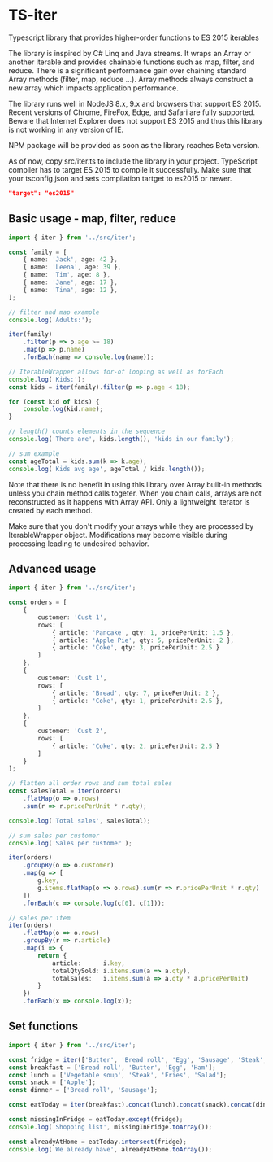TS-iter
=======

Typescript library that provides higher-order functions to ES 2015 iterables

The library is inspired by C# Linq and Java streams. It wraps an Array or another iterable and provides
chainable functions such as map, filter, and reduce. There is a significant performance gain over chaining
standard Array methods (filter, map, reduce ...). Array methods always construct a new array which impacts
application performance.

The library runs well in NodeJS 8.x, 9.x and browsers that support ES 2015. Recent versions of Chrome, FireFox, Edge, and Safari
are fully supported. Beware that Internet Explorer does not support ES 2015 and thus this library is not working in any version of IE.

NPM package will be provided as soon as the library reaches Beta version.

As of now, copy src/iter.ts to include the library in your project. TypeScript compiler has to target ES 2015 to compile it successfully. Make sure that your tsconfig.json and sets compilation tartget to es2015 or newer.

```json
"target": "es2015"
```

## Basic usage - map, filter, reduce
```ts
import { iter } from '../src/iter';

const family = [
    { name: 'Jack', age: 42 },
    { name: 'Leena', age: 39 },
    { name: 'Tim', age: 8 },
    { name: 'Jane', age: 17 },
    { name: 'Tina', age: 12 },
];

// filter and map example
console.log('Adults:');

iter(family)
    .filter(p => p.age >= 18)
    .map(p => p.name)
    .forEach(name => console.log(name));

// IterableWrapper allows for-of looping as well as forEach
console.log('Kids:');
const kids = iter(family).filter(p => p.age < 18);

for (const kid of kids) {
    console.log(kid.name);
}

// length() counts elements in the sequence
console.log('There are', kids.length(), 'kids in our family');

// sum example
const ageTotal = kids.sum(k => k.age);
console.log('Kids avg age', ageTotal / kids.length());
```

Note that there is no benefit in using this library over Array built-in methods unless you chain method calls togeter.
When you chain calls, arrays are not reconstructed as it happens with Array API. Only a lightweight iterator is created
by each method.

Make sure that you don't modify your arrays while they are processed by IterableWrapper object. Modifications may become
visible during processing leading to undesired behavior.

## Advanced usage
```ts
import { iter } from '../src/iter';

const orders = [
    {
        customer: 'Cust 1',
        rows: [
            { article: 'Pancake', qty: 1, pricePerUnit: 1.5 },
            { article: 'Apple Pie', qty: 5, pricePerUnit: 2 },
            { article: 'Coke', qty: 3, pricePerUnit: 2.5 }
        ]
    },
    {
        customer: 'Cust 1',
        rows: [
            { article: 'Bread', qty: 7, pricePerUnit: 2 },
            { article: 'Coke', qty: 1, pricePerUnit: 2.5 },
        ]
    },
    {
        customer: 'Cust 2',
        rows: [
            { article: 'Coke', qty: 2, pricePerUnit: 2.5 }
        ]
    }
];

// flatten all order rows and sum total sales
const salesTotal = iter(orders)
    .flatMap(o => o.rows)
    .sum(r => r.pricePerUnit * r.qty);

console.log('Total sales', salesTotal);

// sum sales per customer
console.log('Sales per customer');

iter(orders)
    .groupBy(o => o.customer)
    .map(g => [
        g.key,
        g.items.flatMap(o => o.rows).sum(r => r.pricePerUnit * r.qty)
    ])
    .forEach(c => console.log(c[0], c[1]));

// sales per item
iter(orders)
    .flatMap(o => o.rows)
    .groupBy(r => r.article)
    .map(i => {
        return {
            article:      i.key,
            totalQtySold: i.items.sum(a => a.qty),
            totalSales:   i.items.sum(a => a.qty * a.pricePerUnit)
        }
    })
    .forEach(x => console.log(x));
```
## Set functions
```ts
import { iter } from '../src/iter';

const fridge = iter(['Butter', 'Bread roll', 'Egg', 'Sausage', 'Steak', 'Ham', 'Fries']);
const breakfast = ['Bread roll', 'Butter', 'Egg', 'Ham'];
const lunch = ['Vegetable soup', 'Steak', 'Fries', 'Salad'];
const snack = ['Apple'];
const dinner = ['Bread roll', 'Sausage'];

const eatToday = iter(breakfast).concat(lunch).concat(snack).concat(dinner);

const missingInFridge = eatToday.except(fridge);
console.log('Shopping list', missingInFridge.toArray());

const alreadyAtHome = eatToday.intersect(fridge);
console.log('We already have', alreadyAtHome.toArray());
```
